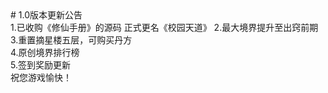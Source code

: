 <html>
<head>
<span># 1.0版本更新公告</span><br>
</head>
<span>1.已收购《修仙手册》的源码 正式更名《校园天道》<span>
<span>2.最大境界提升至出窍前期</span><br>
<span>3.重置摘星楼五层，可购买丹方</span><br>
<span>4.原创境界排行榜</span><br>
<span>5.签到奖励更新</span><br>
<span>祝您游戏愉快！</span><br>
